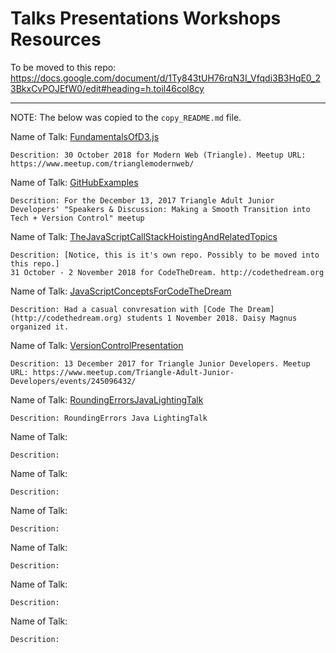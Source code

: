 # Talks Presentations Workshops Resources

To be moved to this repo:
https://docs.google.com/document/d/1Ty843tUH76rqN3I_Vfqdi3B3HqE0_23BkxCvPOJEfW0/edit#heading=h.toil46col8cy

---
NOTE: The below was copied to the `copy_README.md` file.

Name of Talk: [FundamentalsOfD3.js](https://github.com/JamieBort/TalksPresentationsWorkshops/tree/master/FundamentalsOfD3.js)
```
Descrition: 30 October 2018 for Modern Web (Triangle). Meetup URL: https://www.meetup.com/trianglemodernweb/
```

Name of Talk: [GitHubExamples](https://github.com/JamieBort/TalksPresentationsWorkshops/tree/master/GitHubExample)
```
Descrition: For the December 13, 2017 Triangle Adult Junior Developers' "Speakers & Discussion: Making a Smooth Transition into Tech + Version Control" meetup
```

Name of Talk: [TheJavaScriptCallStackHoistingAndRelatedTopics](https://github.com/JamieBort/TheJavaScriptCallStackHoistingAndRelatedTopics)
```
Descrition: [Notice, this is it's own repo. Possibly to be moved into this repo.]
31 October - 2 November 2018 for CodeTheDream. http://codethedream.org
```

Name of Talk: [JavaScriptConceptsForCodeTheDream](https://github.com/JamieBort/TalksPresentationsWorkshops/tree/master/JavaScriptConceptsForCodeTheDream)
```
Descrition: Had a casual convresation with [Code The Dream](http://codethedream.org) students 1 November 2018. Daisy Magnus organized it.
```

Name of Talk: [VersionControlPresentation](https://github.com/JamieBort/TalksPresentationsWorkshops/tree/master/VersionControlPresentation)
```
Descrition: 13 December 2017 for Triangle Junior Developers. Meetup URL: https://www.meetup.com/Triangle-Adult-Junior-Developers/events/245096432/
```

Name of Talk: [RoundingErrorsJavaLightingTalk](https://github.com/JamieBort/TalksPresentationsWorkshops/tree/master/RoundingErrorsJavaLightingTalk)
```
Descrition: RoundingErrors Java LightingTalk
```

Name of Talk: []()
```
Descrition: 
```

Name of Talk: []()
```
Descrition: 
```

Name of Talk: []()
```
Descrition: 
```

Name of Talk: []()
```
Descrition: 
```

Name of Talk: []()
```
Descrition: 
```

Name of Talk: []()
```
Descrition: 
```
